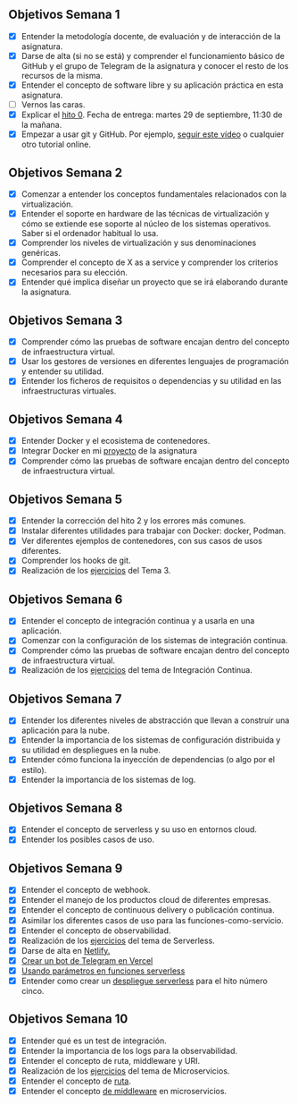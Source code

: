 ## Objetivos Semana 1

- [x] Entender la metodología docente, de evaluación y de interacción de la asignatura.
- [x] Darse de alta (si no se está) y comprender el funcionamiento básico de GitHub y el grupo de Telegram de la asignatura y conocer el resto de los recursos de la misma.
- [x] Entender el concepto de software libre y su aplicación práctica en esta asignatura.
- [ ] Vernos las caras.
- [x] Explicar el [hito 0](http://jj.github.io/IV/documentos/proyecto/0.Repositorio). Fecha de entrega: martes 29 de septiembre, 11:30 de la mañana.
- [x] Empezar a usar git y GitHub. Por ejemplo, [seguir este vídeo](https://www.youtube.com/watch?v=gmXyJI01qa8) o cualquier otro tutorial online.

## Objetivos Semana 2

- [x] Comenzar a entender los conceptos fundamentales relacionados con la virtualización.
- [x] Entender el soporte en hardware de las técnicas de virtualización y cómo se extiende ese soporte al núcleo de los sistemas operativos. Saber si el ordenador habitual lo usa.
- [x] Comprender los niveles de virtualización y sus denominaciones genéricas.
- [x] Comprender el concepto de X as a service y comprender los criterios necesarios para su elección.
- [x] Entender qué implica diseñar un proyecto que se irá elaborando durante la asignatura.

## Objetivos Semana 3

- [x] Comprender cómo las pruebas de software encajan dentro del concepto de infraestructura virtual.
- [x] Usar los gestores de versiones en diferentes lenguajes de programación y entender su utilidad.
- [x] Entender los ficheros de requisitos o dependencias y su utilidad en las infraestructuras virtuales.

## Objetivos Semana 4

- [x] Entender Docker y el ecosistema de contenedores.
- [x] Integrar Docker en mi [proyecto](https://github.com/juancpineda97/LaLigaStats) de la asignatura
- [x] Comprender cómo las pruebas de software encajan dentro del concepto de infraestructura virtual.

## Objetivos Semana 5

- [x] Entender la corrección del hito 2 y los errores más comunes.
- [x] Instalar diferentes utilidades para trabajar con Docker: docker, Podman.
- [x] Ver diferentes ejemplos de contenedores, con sus casos de usos diferentes.
- [x] Comprender los hooks de git.
- [x] Realización de los [ejercicios](https://github.com/juancpineda97/Ejercicios-IV/blob/main/ejercicios/tema3.md) del Tema 3.

## Objetivos Semana 6

- [x] Entender el concepto de integración continua y a usarla en una aplicación.
- [x] Comenzar con la configuración de los sistemas de integración continua.
- [x] Comprender cómo las pruebas de software encajan dentro del concepto de infraestructura virtual.
- [x] Realización de los [ejercicios](https://github.com/juancpineda97/Ejercicios-IV/blob/main/ejercicios/tema4.md) del tema de Integración Continua.

## Objetivos Semana 7

- [x] Entender los diferentes niveles de abstracción que llevan a construir una aplicación para la nube.
- [x] Entender la importancia de los sistemas de configuración distribuida y su utilidad en despliegues en la nube.
- [x] Entender cómo funciona la inyección de dependencias (o algo por el estilo).
- [x] Entender la importancia de los sistemas de log.

## Objetivos Semana 8

- [x] Entender el concepto de serverless y su uso en entornos cloud.
- [x] Entender los posibles casos de uso.

## Objetivos Semana 9

- [x] Entender el concepto de webhook.
- [x] Entender el manejo de los productos cloud de diferentes empresas.
- [x] Entender el concepto de continuous delivery o publicación continua.
- [x] Asimilar los diferentes casos de uso para las funciones-como-servicio.
- [x] Entender el concepto de observabilidad.
- [x] Realización de los [ejercicios](https://github.com/juancpineda97/Ejercicios-IV/blob/main/ejercicios/tema5.md) del tema de Serverless.
- [x] Darse de alta en [Netlify.](https://netlify.com/)
- [x] [Crear un bot de Telegram en Vercel](https://dev.to/jj/create-a-serverless-telegram-bot-using-go-and-vercel-4fdb)
- [x] [Usando parámetros en funciones serverless](http://jj.github.io/IV/documentos/temas/Serverless#usando-par%C3%A1metros)
- [x] Entender como crear un [despliegue serverless](http://jj.github.io/IV/documentos/proyecto/5.Serverless) para el hito número cinco.

## Objetivos Semana 10

- [x] Entender qué es un test de integración.
- [x] Entender la importancia de los logs para la observabilidad.
- [x] Entender el concepto de ruta, middleware y URI.
- [x] Realización de los [ejercicios](https://github.com/juancpineda97/Ejercicios-IV/blob/main/ejercicios/tema6.md) del tema de Microservicios.
- [x] Entender el concepto de [ruta](http://jj.github.io/IV/documentos/temas/Microservicios).
- [x] Entender el concepto [de middleware](http://jj.github.io/IV/documentos/temas/Microservicios) en microservicios.